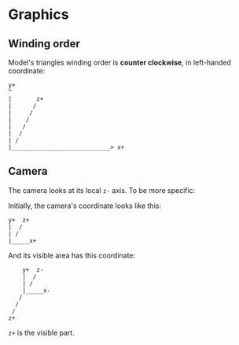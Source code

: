 # Graphics
## Winding order

Model's triangles winding order is **counter clockwise**, in left-handed coordinate:

```
y+
^
|       z+
|      / 
|     /
|    /
|   /
|  /
| /
|____________________________> x+
```

## Camera

The camera looks at its local `z-` axis. To be more specific:

Initially, the camera's coordinate looks like this:

```
y+  z+
|  /
| /
|_____x+
```

And its visible area has this coordinate:

```
    y+  z-
    |  /
    | /
    |_____x-
   /
  /
 /
z+
```

`z+` is the visible part.